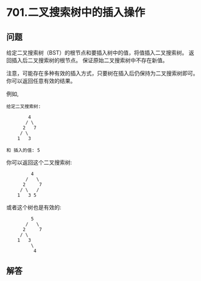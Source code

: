 # 701.二叉搜索树中的插入操作

## 问题

给定二叉搜索树（BST）的根节点和要插入树中的值，将值插入二叉搜索树。 返回插入后二叉搜索树的根节点。 保证原始二叉搜索树中不存在新值。

注意，可能存在多种有效的插入方式，只要树在插入后仍保持为二叉搜索树即可。 你可以返回任意有效的结果。

例如, 

```
给定二叉搜索树:

        4
       / \
      2   7
     / \
    1   3

和 插入的值: 5

```

你可以返回这个二叉搜索树:

```
         4
       /   \
      2     7
     / \   /
    1   3 5

```

或者这个树也是有效的:

```
         5
       /   \
      2     7
     / \   
    1   3
         \
          4

```



## 解答


